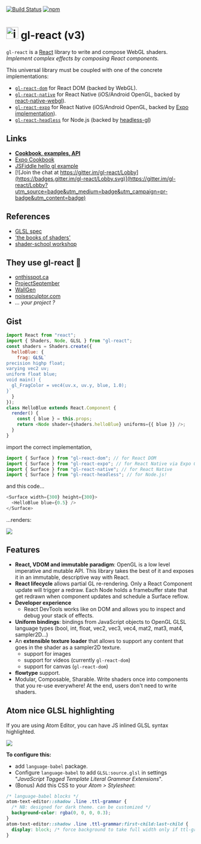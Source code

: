 
[![Build Status](https://travis-ci.org/gre/gl-react.svg?branch=master)](https://travis-ci.org/gre/gl-react) [![npm](https://img.shields.io/npm/v/gl-react.svg)](https://www.npmjs.com/package/gl-react)

# <img width="32" alt="icon" src="https://cloud.githubusercontent.com/assets/211411/9813786/eacfcc24-5888-11e5-8f9b-5a907a2cbb21.png"> gl-react (v3)

`gl-react` is a [React](https://facebook.github.io/react/) library to write and compose WebGL shaders. _Implement complex effects by composing React components._

This universal library must be coupled with one of the concrete implementations:

* [`gl-react-dom`](packages/gl-react-dom/) for React DOM (backed by WebGL).
* [`gl-react-native`](packages/gl-react-native/) for React Native (iOS/Android OpenGL, backed by [react-native-webgl](https://github.com/react-community/react-native-webgl)).
* [`gl-react-expo`](packages/gl-react-expo/) for React Native (iOS/Android OpenGL, backed by [Expo implementation](https://docs.expo.io/versions/latest/sdk/gl-view.html)).
* [`gl-react-headless`](packages/gl-react-headless/) for Node.js (backed by [headless-gl](https://github.com/stackgl/headless-gl))

## Links

* **[Cookbook, examples, API](https://gl-react-cookbook.surge.sh)**
* [Expo Cookbook](https://expo.io/@gre/gl-react)
* [JSFiddle hello gl example](https://jsfiddle.net/greweb/cup5feke/)
* [![Join the chat at https://gitter.im/gl-react/Lobby](https://badges.gitter.im/gl-react/Lobby.svg)](https://gitter.im/gl-react/Lobby?utm_source=badge&utm_medium=badge&utm_campaign=pr-badge&utm_content=badge)

## References

* [GLSL spec](https://www.khronos.org/registry/gles/specs/2.0/GLSL_ES_Specification_1.0.17.pdf)
* ['the books of shaders'](https://thebookofshaders.com)
* [shader-school workshop](https://www.npmjs.com/package/shader-school)

## They use gl-react 🙂

<!-- alphabetic order -->

* [onthisspot.ca](https://www.reddit.com/r/reactnative/comments/4ucgdq/just_launched_my_first_iosandroid_app_thanks/)
* [ProjectSeptember](http://greweb.me/2016/07/projectseptember-opengl/)
* [WallGen](https://szymonkaliski.github.io/wallgen/)
* [noisesculptor.com](http://www.noisesculptor.com/)
* _... your project ?_

## Gist

```js
import React from "react";
import { Shaders, Node, GLSL } from "gl-react";
const shaders = Shaders.create({
  helloBlue: {
    frag: GLSL`
precision highp float;
varying vec2 uv;
uniform float blue;
void main() {
  gl_FragColor = vec4(uv.x, uv.y, blue, 1.0);
}`
  }
});
class HelloBlue extends React.Component {
  render() {
    const { blue } = this.props;
    return <Node shader={shaders.helloBlue} uniforms={{ blue }} />;
  }
}
```

import the correct implementation,

```js
import { Surface } from "gl-react-dom"; // for React DOM
import { Surface } from "gl-react-expo"; // for React Native via Expo GLView
import { Surface } from "gl-react-native"; // for React Native
import { Surface } from "gl-react-headless"; // for Node.js!
```

and this code...

```js
<Surface width={300} height={300}>
  <HelloBlue blue={0.5} />
</Surface>
```

...renders:

![](https://cloud.githubusercontent.com/assets/211411/9386550/432492c6-475c-11e5-9328-f3d5187298c1.jpg)

## Features

* **React, VDOM and immutable paradigm**: OpenGL is a low level imperative and mutable API. This library takes the best of it and exposes it in an immutable, descriptive way with React.
* **React lifecycle** allows partial GL re-rendering. Only a React Component update will trigger a redraw. Each Node holds a framebuffer state that get redrawn when component updates and schedule a Surface reflow.
* **Developer experience**
  * React DevTools works like on DOM and allows you to inspect and debug your stack of effects.
* **Uniform bindings**: bindings from JavaScript objects to OpenGL GLSL language types (bool, int, float, vec2, vec3, vec4, mat2, mat3, mat4, sampler2D...)
* An **extensible texture loader** that allows to support any content that goes in the shader as a sampler2D texture.
  * support for images
  * support for videos (currently `gl-react-dom`)
  * support for canvas (`gl-react-dom`)
* **flowtype** support.
* Modular, Composable, Sharable. Write shaders once into components that you re-use everywhere! At the end, users don't need to write shaders.

## Atom nice GLSL highlighting

If you are using Atom Editor, you can have JS inlined GLSL syntax highlighted.

![](https://cloud.githubusercontent.com/assets/211411/20623048/0527cce2-b306-11e6-85ee-5020be994c10.png)

**To configure this:**

* add `language-babel` package.
* Configure `language-babel` to add `GLSL:source.glsl` in settings "_JavaScript Tagged Template Literal Grammar Extensions_".
* (Bonus) Add this CSS to your _Atom > Stylesheet_:

```css
/* language-babel blocks */
atom-text-editor::shadow .line .ttl-grammar {
  /* NB: designed for dark theme. can be customized */
  background-color: rgba(0, 0, 0, 0.3);
}
atom-text-editor::shadow .line .ttl-grammar:first-child:last-child {
  display: block; /* force background to take full width only if ttl-grammar is alone in the line. */
}
```
